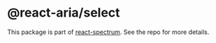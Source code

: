 # @react-aria/select

This package is part of [react-spectrum](https://github.com/watheia/spectrum). See the repo for more details.
